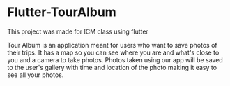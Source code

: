 # Flutter-TourAlbum
 This project was made for ICM class using flutter

 Tour Album is an application meant for users who want to save photos of their trips. It has a map so you can see where you are and what's close to you
and a camera to take photos. Photos taken using our app will be saved to the user's gallery with time and location of the photo making it easy to see all your photos. 
